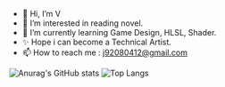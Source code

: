 - 👋 Hi, I’m V
- 👀 I’m interested in reading novel.
- 🌱 I’m currently learning Game Design, HLSL, Shader.
- ✨ Hope i can become a Technical Artist.
- 📫 How to reach me : j92080412@gmail.com
  
![Anurag's GitHub stats](https://github-readme-stats.vercel.app/api?username=Breeze71&show_icons=true&theme=dark)
![Top Langs](https://github-readme-stats.vercel.app/api/top-langs/?username=Breeze71&langs_count=6&show_icons=true&theme=dark)
<!---
Breeze71/Breeze71 is a ✨ special ✨ repository because its `README.md` (this file) appears on your GitHub profile.
You can click the Preview link to take a look at your changes.
--->
